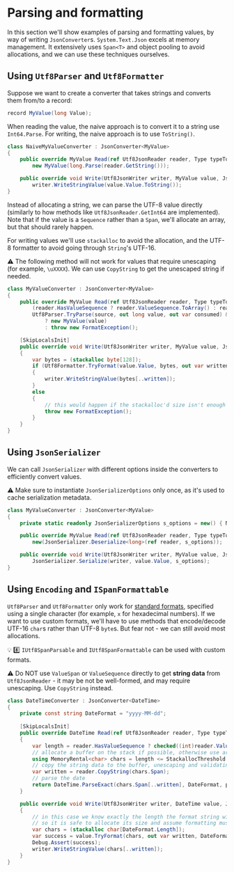 # Parsing and formatting

In this section we'll show examples of parsing and formatting values, by way of writing `JsonConverter`s. `System.Text.Json` excels at memory management. It extensively uses `Span<T>` and object pooling to avoid allocations, and we can use these techniques ourselves.

## Using `Utf8Parser` and `Utf8Formatter`

Suppose we want to create a converter that takes strings and converts them from/to a record:

```cs
record MyValue(long Value);
```

When reading the value, the naive approach is to convert it to a string use `Int64.Parse`. For writing, the naive approach is to use `ToString()`.

```cs
class NaiveMyValueConverter : JsonConverter<MyValue>
{
    public override MyValue Read(ref Utf8JsonReader reader, Type typeToConvert, JsonSerializerOptions options) =>
        new MyValue(long.Parse(reader.GetString()));

    public override void Write(Utf8JsonWriter writer, MyValue value, JsonSerializerOptions options) =>
        writer.WriteStringValue(value.Value.ToString());
}
```

Instead of allocating a string, we can parse the UTF-8 value directly (similarly to how methods like `Utf8JsonReader.GetInt64` are implemented). Note that if the value is a `Sequence` rather than a `Span`, we'll allocate an array, but that should rarely happen.

For writing values we'll use `stackalloc` to avoid the allocation, and the UTF-8 formatter to avoid going through `String`'s UTF-16.

:warning: The following method will not work for values that require unescaping (for example, `\uXXXX`). We can use `CopyString` to get the unescaped string if needed.

```cs
class MyValueConverter : JsonConverter<MyValue>
{
    public override MyValue Read(ref Utf8JsonReader reader, Type typeToConvert, JsonSerializerOptions options) =>
        (reader.HasValueSequence ? reader.ValueSequence.ToArray() : reader.ValueSpan) is var source &&
        Utf8Parser.TryParse(source, out long value, out var consumed) && consumed == source.Length
            ? new MyValue(value)
            : throw new FormatException();

    [SkipLocalsInit]
    public override void Write(Utf8JsonWriter writer, MyValue value, JsonSerializerOptions options)
    {
        var bytes = (stackalloc byte[128]);
        if (Utf8Formatter.TryFormat(value.Value, bytes, out var written))
        {
            writer.WriteStringValue(bytes[..written]);
        }
        else
        {
            // this would happen if the stackalloc'd size isn't enough (impossible here as any long should fit)
            throw new FormatException();
        }
    }
}
```

## Using `JsonSerializer`

We can call `JsonSerializer` with different options inside the converters to efficiently convert values.

:warning: Make sure to instantiate `JsonSerializerOptions` only once, as it's used to cache serialization metadata.

```cs
class MyValueConverter : JsonConverter<MyValue>
{
    private static readonly JsonSerializerOptions s_options = new() { NumberHandling = JsonNumberHandling.AllowReadingFromString | JsonNumberHandling.WriteAsString };

    public override MyValue Read(ref Utf8JsonReader reader, Type typeToConvert, JsonSerializerOptions options) =>
        new(JsonSerializer.Deserialize<long>(ref reader, s_options));

    public override void Write(Utf8JsonWriter writer, MyValue value, JsonSerializerOptions options) =>
        JsonSerializer.Serialize(writer, value.Value, s_options);
}
```

## Using `Encoding` and `ISpanFormattable`

`Utf8Parser` and `Utf8Formatter` only work for [standard formats](https://learn.microsoft.com/en-us/dotnet/standard/base-types/formatting-types), specified using a single character (for example, `x` for hexadecimal numbers). If we want to use custom formats, we'll have to use methods that encode/decode UTF-16 `char`s rather than UTF-8 `byte`s. But fear not - we can still avoid most allocations.

:bulb: :eight: `IUtf8SpanParsable` and `IUtf8SpanFormattable` can be used with custom formats.

:warning: Do NOT use `ValueSpan` or `ValueSequence` directly to get **string data** from `Utf8JsonReader` - it may be not be well-formed, and may require unescaping. Use `CopyString` instead.

```cs
class DateTimeConverter : JsonConverter<DateTime>
{
    private const string DateFormat = "yyyy-MM-dd";
    
    [SkipLocalsInit]
    public override DateTime Read(ref Utf8JsonReader reader, Type typeToConvert, JsonSerializerOptions options)
    {
        var length = reader.HasValueSequence ? checked((int)reader.ValueSequence.Length) : reader.ValueSpan.Length;
        // allocate a buffer on the stack if possible, otherwise use array pool
        using MemoryRental<char> chars = length <= StackallocThreshold ? new(stackalloc char[StackallocThreshold], length) : new(length);
        // copy the string data to the buffer, unescaping and validating it
        var written = reader.CopyString(chars.Span);
        // parse the date
        return DateTime.ParseExact(chars.Span[..written], DateFormat, provider: CultureInfo.InvariantCulture);
    }

    public override void Write(Utf8JsonWriter writer, DateTime value, JsonSerializerOptions options)
    {
        // in this case we know exactly the length the format string will yield
        // so it is safe to allocate its size and assume formatting must succeed
        var chars = (stackalloc char[DateFormat.Length]);
        var success = value.TryFormat(chars, out var written, DateFormat, provider: CultureInfo.InvariantCulture);
        Debug.Assert(success);
        writer.WriteStringValue(chars[..written]);
    }
}
```
